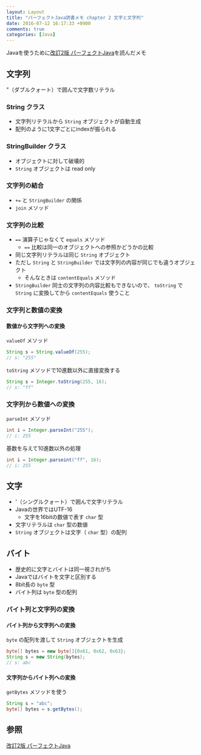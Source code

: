 ```yaml
---
layout: Layout
title: "パーフェクトJava読書メモ chapter 2 文字と文字列"
date: 2016-07-12 16:17:33 +0900
comments: true
categories: [Java]
---
```


Javaを使うために[改訂2版 パーフェクトJava](http://www.amazon.co.jp/gp/product/4774166855/ref=as_li_ss_tl?ie=UTF8&camp=247&creative=7399&creativeASIN=4774166855&linkCode=as2&tag=sojiro14-22)を読んだメモ


## 文字列
"（ダブルクォート）で囲んで文字数リテラル

### String クラス
* 文字列リテラルから `String` オブジェクトが自動生成
* 配列のように1文字ごとにindexが振られる

### StringBuilder クラス
* オブジェクトに対して破壊的
* `String` オブジェクトは read only

### 文字列の結合
* `+=` と `StringBuilder` の関係
* `join` メソッド

### 文字列の比較
* `==` 演算子じゃなくて `equals` メソッド
    * `==` 比較は同一のオブジェクトへの参照かどうかの比較
* 同じ文字列リテラルは同じ `String` オブジェクト
* ただし `String` と `StringBuilder` では文字列の内容が同じでも違うオブジェクト
    * そんなときは `contentEquals` メソッド
* `StringBuilder` 同士の文字列の内容比較もできないので、 `toString` で `String` に変換してから `contentEquals` 使うこと

### 文字列と数値の変換
#### 数値から文字列への変換
`valueOf` メソッド
```java
String s = String.valueOf(255);
// s: "255"
```

`toString` メソッドで10進数以外に直接変換する
```java
String s = Integer.toString(255, 16);
// s: "ff"
```

### 文字列から数値への変換
`parseInt` メソッド
```java
int i = Integer.parseInt("255");
// i: 255
```
基数を与えて10進数以外の処理
```java
int i = Integer.parseint("ff", 16);
// i: 255
```

## 文字
* '（シングルクォート）で囲んで文字リテラル
* Javaの世界ではUTF-16
    * 文字を16bitの数値で表す `char` 型
* 文字リテラルは `char` 型の数値
* `String` オブジェクトは文字（ `char` 型）の配列

## バイト
* 歴史的に文字とバイトは同一視されがち
* Javaではバイトを文字と区別する
* 8bit長の `byte` 型
* バイト列は `byte` 型の配列

### バイト列と文字列の変換
#### バイト列から文字列への変換
`byte` の配列を渡して `String` オブジェクトを生成
```java
byte[] bytes = new byte[]{0x61, 0x62, 0x63};
String s = new String(bytes);
// s: abc
```

#### 文字列からバイト列への変換
`getBytes` メソッドを使う
```java
String s = "abc";
byte[] bytes = s.getBytes();
```

## 参照
[改訂2版 パーフェクトJava](http://www.amazon.co.jp/gp/product/4774166855/ref=as_li_ss_tl?ie=UTF8&camp=247&creative=7399&creativeASIN=4774166855&linkCode=as2&tag=sojiro14-22)
